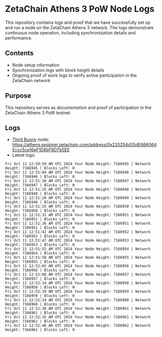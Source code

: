 # ZetaChain Athens 3 PoW Node Logs
This repository contains logs and proof that we have successfully set up and run a node on the ZetaChain Athens 3 network. The logs demonstrate continuous node operation, including synchronization details and performance.

## Contents
- Node setup information
- Synchronization logs with block height details
- Ongoing proof of work logs to verify active participation in the ZetaChain network

## Purpose
This repository serves as documentation and proof of participation in the ZetaChain Athens 3 PoW testnet.

## Logs

- [Third Bunny](https://thirdbunny.xyz/) node: https://athens.explorer.zetachain.com/address/0x225254d35dE666064Eccc5ce16eF1D8bF8D7b5EE
- Latest logs:
```
Fri Oct 11 12:50:59 AM UTC 2024 Your Node Height: 7166945 | Network Height: 7166945 | Blocks Left: 0
Fri Oct 11 12:51:04 AM UTC 2024 Your Node Height: 7166946 | Network Height: 7166946 | Blocks Left: 0
Fri Oct 11 12:51:10 AM UTC 2024 Your Node Height: 7166947 | Network Height: 7166947 | Blocks Left: 0
Fri Oct 11 12:51:15 AM UTC 2024 Your Node Height: 7166948 | Network Height: 7166948 | Blocks Left: 0
Fri Oct 11 12:51:20 AM UTC 2024 Your Node Height: 7166949 | Network Height: 7166949 | Blocks Left: 0
Fri Oct 11 12:51:25 AM UTC 2024 Your Node Height: 7166950 | Network Height: 7166950 | Blocks Left: 0
Fri Oct 11 12:51:31 AM UTC 2024 Your Node Height: 7166951 | Network Height: 7166951 | Blocks Left: 0
Fri Oct 11 12:51:36 AM UTC 2024 Your Node Height: 7166951 | Network Height: 7166951 | Blocks Left: 0
Fri Oct 11 12:51:42 AM UTC 2024 Your Node Height: 7166952 | Network Height: 7166952 | Blocks Left: 0
Fri Oct 11 12:51:47 AM UTC 2024 Your Node Height: 7166953 | Network Height: 7166953 | Blocks Left: 0
Fri Oct 11 12:51:52 AM UTC 2024 Your Node Height: 7166954 | Network Height: 7166954 | Blocks Left: 0
Fri Oct 11 12:51:58 AM UTC 2024 Your Node Height: 7166955 | Network Height: 7166955 | Blocks Left: 0
Fri Oct 11 12:52:03 AM UTC 2024 Your Node Height: 7166956 | Network Height: 7166956 | Blocks Left: 0
Fri Oct 11 12:52:08 AM UTC 2024 Your Node Height: 7166957 | Network Height: 7166957 | Blocks Left: 0
Fri Oct 11 12:52:14 AM UTC 2024 Your Node Height: 7166958 | Network Height: 7166958 | Blocks Left: 0
Fri Oct 11 12:52:19 AM UTC 2024 Your Node Height: 7166959 | Network Height: 7166959 | Blocks Left: 0
Fri Oct 11 12:52:24 AM UTC 2024 Your Node Height: 7166960 | Network Height: 7166960 | Blocks Left: 0
Fri Oct 11 12:52:30 AM UTC 2024 Your Node Height: 7166961 | Network Height: 7166961 | Blocks Left: 0
Fri Oct 11 12:52:35 AM UTC 2024 Your Node Height: 7166961 | Network Height: 7166961 | Blocks Left: 0
Fri Oct 11 12:52:40 AM UTC 2024 Your Node Height: 7166962 | Network Height: 7166962 | Blocks Left: 0
```
